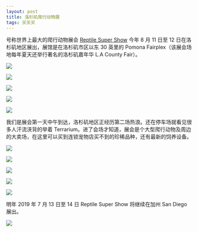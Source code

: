 ```yaml
---
layout: post
title: 洛杉矶爬行动物展
tags: 买买买
---
```


号称世界上最大的爬行动物展会 [Reptile Super Show](http://reptilesupershow.com/los-angeles/) 今年 8 月 11 日至 12 日在洛杉矶地区展出，展馆是在洛杉矶市区以东 30 英里的 Pomona Fairplex（该展会场地每年夏天还举行著名的洛杉矶嘉年华 L.A County Fair）。

![](https://i.v2ex.co/m3MIW2Bm.png)

![](https://i.v2ex.co/7bK5Yj1L.png)

![](https://i.v2ex.co/2MI64Lee.png)

![](https://i.v2ex.co/IGxT2SAc.png)

![](https://i.v2ex.co/18NM6wB5.png)


我们是展会第一天中午到达，洛杉矶地区正经历第二场热浪。还在停车场就看见很多人汗流浃背的举着 Terrarium。进了会场才知道，展会是个大型爬行动物及周边的大卖场，在这里可以买到连锁宠物店买不到的珍稀品种，还有最新的饲养设备。

![](https://i.v2ex.co/g3z9nK5u.png)

![](https://i.v2ex.co/j964RfOA.png)

![](https://i.v2ex.co/w5x71iqh.png)

![](https://i.v2ex.co/5EyPX48r.png)

![](https://i.v2ex.co/BFqBs7Y3.png)

明年  2019 年 7 月 13 日至 14 日  Reptile Super Show 将继续在加州 San Diego 展出。

![](https://i.v2ex.co/K6Bzmo4r.png)


